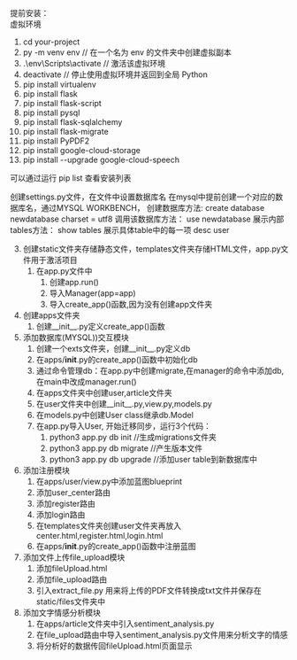 提前安装：  
虚拟环境  
1. cd your-project
2. py -m venv env // 在一个名为 env 的文件夹中创建虚拟副本
3. .\env\Scripts\activate  // 激活该虚拟环境
4. deactivate  // 停止使用虚拟环境并返回到全局 Python
5. pip install virtualenv
6. pip install flask
7. pip install flask-script
8. pip install pysql
9. pip install flask-sqlalchemy
10. pip install flask-migrate
11. pip install PyPDF2
12. pip install google-cloud-storage
13. pip install --upgrade google-cloud-speech

可以通过运行 pip list 查看安装列表

创建settings.py文件，在文件中设置数据库名
在mysql中提前创建一个对应的数据库名，通过MYSQL WORKBENCH，
创建数据库方法:
create database newdatabase charset = utf8
调用该数据库方法：
use newdatabase
展示内部tables方法：
show tables
展示具体table中的每一项
desc user

3. 创建static文件夹存储静态文件，templates文件夹存储HTML文件，app.py文件用于激活项目
    1. 在app.py文件中
        1. 创建app.run()
        2. 导入Manager(app=app)
        3. 导入create_app()函数,因为没有创建app文件夹
4. 创建apps文件夹
    1. 创建__init__.py定义create_app()函数
5. 添加数据库(MYSQL))交互模块
    1. 创建一个exts文件夹，创建__init__.py定义db
    2. 在apps/__init__.py的create_app()函数中初始化db  
    3. 通过命令管理db：在app.py中创建migrate,在manager的命令中添加db,在main中改成manager.run()
    4. 在apps文件夹中创建user,article文件夹  
    5. 在user文件夹中创建__init__.py,view.py,models.py  
    6. 在models.py中创建User class继承db.Model  
    7. 在app.py导入User, 开始迁移同步，运行3个代码：  
        1. python3 app.py db init      //生成migrations文件夹  
        2. python3 app.py db migrate   //产生版本文件  
        3. python3 app.py db upgrade   //添加user table到新数据库中  
6. 添加注册模块
    1. 在apps/user/view.py中添加蓝图blueprint
    2. 添加user_center路由
    3. 添加register路由
    4. 添加login路由
    5. 在templates文件夹创建user文件夹再放入center.html,register.html,login.html
    6. 在apps/__init__.py的create_app()函数中注册蓝图
7. 添加文件上传file_upload模块
    1. 添加fileUpload.html
    2. 添加file_upload路由
    3. 引入extract_file.py 用来将上传的PDF文件转换成txt文件并保存在static/files文件夹中
8. 添加文字情感分析模块
    1. 在apps/article文件夹中引入sentiment_analysis.py
    2. 在file_upload路由中导入sentiment_analysis.py文件用来分析文字的情感
    3. 将分析好的数据传回fileUpload.html页面显示